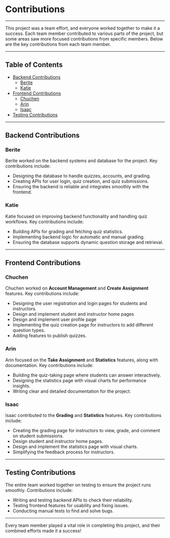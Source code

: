 # Contributions

---

This project was a team effort, and everyone worked together to make it a success. Each team member contributed to various parts of the project, but some areas saw more focused contributions from specific members. Below are the key contributions from each team member.

---

## Table of Contents

- [Backend Contributions](#backend-contributions)
  - [Berite](#berite)
  - [Katie](#katie)
- [Frontend Contributions](#frontend-contributions)
  - [Chuchen](#chuchen)
  - [Arin](#arin)
  - [Isaac](#isaac)
- [Testing Contributions](#testing-contributions)

---

## Backend Contributions

### Berite
Berite worked on the backend systems and database for the project. Key contributions include:  
- Designing the database to handle quizzes, accounts, and grading.  
- Creating APIs for user login, quiz creation, and quiz submissions.  
- Ensuring the backend is reliable and integrates smoothly with the frontend.  

### Katie
Katie focused on improving backend functionality and handling quiz workflows. Key contributions include:  
- Building APIs for grading and fetching quiz statistics.  
- Implementing backend logic for automatic and manual grading.  
- Ensuring the database supports dynamic question storage and retrieval.

---

## Frontend Contributions

### Chuchen
Chuchen worked on **Account Management** and **Create Assignment** features. Key contributions include:  
- Designing the user registration and login pages for students and instructors.
- Design and implement student and instructor home pages
- Design and implement user profile page
- Implementing the quiz creation page for instructors to add different question types.  
- Adding features to publish quizzes.  

### Arin
Arin focused on the **Take Assignment** and **Statistics** features, along with documentation. Key contributions include:  
- Building the quiz-taking page where students can answer interactively.  
- Designing the statistics page with visual charts for performance insights.  
- Writing clear and detailed documentation for the project.

### Isaac
Isaac contributed to the **Grading** and **Statistics** features. Key contributions include:  
- Creating the grading page for instructors to view, grade, and comment on student submissions.
- Design student and instructor home pages.
- Design and implement the statistics page with visual charts.  
- Simplifying the feedback process for instructors.  

---

## Testing Contributions

The entire team worked together on testing to ensure the project runs smoothly. Contributions include:  
- Writing and testing backend APIs to check their reliability.  
- Testing frontend features for usability and fixing issues.  
- Conducting manual tests to find and solve bugs.

---

Every team member played a vital role in completing this project, and their combined efforts made it a success!
